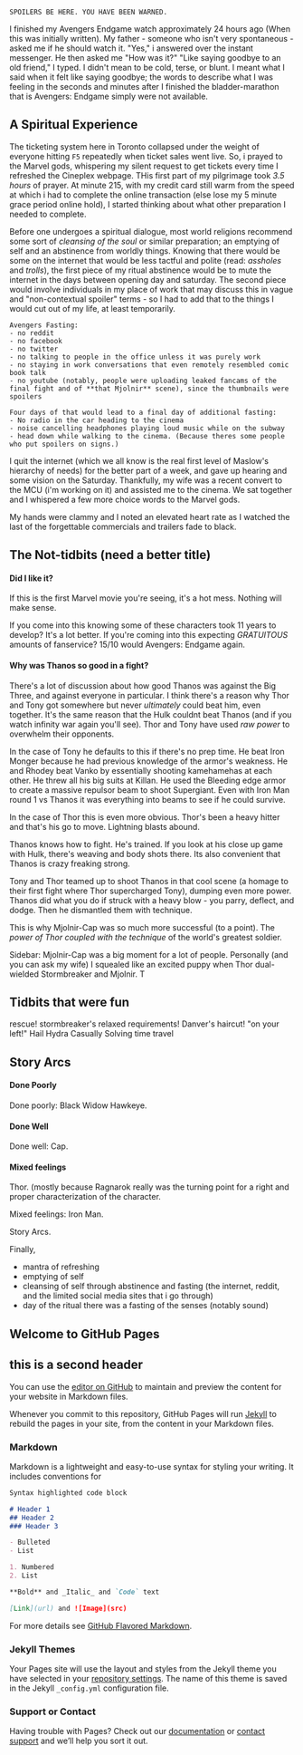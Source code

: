 ```
SPOILERS BE HERE. YOU HAVE BEEN WARNED.
```

I finished my Avengers Endgame watch approximately 24 hours ago (When this was initially written). My father - someone who isn't very spontaneous - asked me if he should watch it. "Yes," i answered over the instant messenger. He then asked me "How was it?" "Like saying goodbye to an old friend," I typed. I didn't mean to be cold, terse, or blunt. I meant what I said when it felt like saying goodbye; the words to describe what I was feeling in the seconds and minutes after I finished the bladder-marathon that is Avengers: Endgame simply were not available. 

## A Spiritual Experience

The ticketing system here in Toronto collapsed under the weight of everyone hitting `F5` repeatedly when ticket sales went live. So, i prayed to the Marvel gods, whispering my silent request to get tickets every time I refreshed the Cineplex webpage. THis first part of my pilgrimage took *3.5 hours* of prayer. At minute 215, with my credit card still warm from the speed at which i had to complete the online transaction (else lose my 5 minute grace period online hold), I started thinking about what other preparation I needed to complete.

Before one undergoes a spiritual dialogue, most world religions recommend some sort of _cleansing of the soul_ or similar preparation; an emptying of self and an abstinence from worldly things. Knowing that there would be some on the internet that would be less tactful and polite (read: _assholes_ and _trolls_), the first piece of my ritual abstinence would be to mute the internet in the days between opening day and saturday. The second piece would involve individuals in my place of work that may discuss this in vague and "non-contextual spoiler" terms - so I had to add that to the things I would cut out of my life, at least temporarily.

```
Avengers Fasting:
- no reddit
- no facebook
- no twitter
- no talking to people in the office unless it was purely work
- no staying in work conversations that even remotely resembled comic book talk
- no youtube (notably, people were uploading leaked fancams of the final fight and of **that Mjolnir** scene), since the thumbnails were spoilers
```

```
Four days of that would lead to a final day of additional fasting:
- No radio in the car heading to the cinema
- noise cancelling headphones playing loud music while on the subway
- head down while walking to the cinema. (Because theres some people who put spoilers on signs.)
```

I quit the internet (which we all know is the real first level of Maslow's hierarchy of needs) for the better part of a week, and gave up hearing and some vision on the Saturday. Thankfully, my wife was a recent convert to the MCU (i'm working on it) and assisted me to the cinema. We sat together and I whispered a few more choice words to the Marvel gods.

My hands were clammy and I noted an elevated heart rate as I watched the last of the forgettable commercials and trailers fade to black. 

## The Not-tidbits (need a better title)
#### Did I like it?

If this is the first Marvel movie you're seeing, it's a hot mess. Nothing will make sense. 

If you come into this knowing some of these characters took 11 years to develop? It's a lot better.
If you're coming into this expecting _GRATUITOUS_ amounts of fanservice? 15/10 would Avengers: Endgame again.

#### Why was Thanos so good in a fight? 

There's a lot of discussion about how good Thanos was against the Big Three, and against everyone in particular. I think there's a reason why Thor and Tony got somewhere but never _ultimately_ could beat him, even together. It's the same reason that the Hulk couldnt beat Thanos (and if you watch infinity war again you'll see). Thor and Tony have used  _raw power_ to overwhelm their opponents. 

In the case of Tony he defaults to this if there's no prep time. He beat Iron Monger because he had previous knowledge of the armor's weakness. He and Rhodey beat Vanko by essentially shooting kamehamehas at each other. He threw all his big suits at Killan. He used the Bleeding edge armor to create a massive repulsor beam to shoot Supergiant. Even with Iron Man round 1 vs Thanos it was everything into beams to see if he could survive.

In the case of Thor this is even more obvious. Thor's been a heavy hitter and that's his go to move. Lightning blasts abound.

Thanos knows how to fight. He's trained. If you look at his close up game with Hulk, there's weaving and body shots there. Its also convenient that Thanos is crazy freaking strong. 

Tony and Thor teamed up to shoot Thanos in that cool scene (a homage to their first fight where Thor supercharged Tony), dumping even more power. Thanos did what you do if struck with a heavy blow - you parry, deflect, and dodge. Then he dismantled them with technique. 

This is why Mjolnir-Cap was so much more successful (to a point). The *power of Thor coupled with the technique* of the world's greatest soldier. 

Sidebar: Mjolnir-Cap was a big moment for a lot of people. Personally (and you can ask my wife) I squealed like an excited puppy when Thor dual-wielded Stormbreaker and Mjolnir. T


## Tidbits that were fun

rescue!
stormbreaker's relaxed requirements!
Danver's haircut!
"on your left!"
Hail Hydra
Casually Solving time travel

## Story Arcs

#### Done Poorly
Done poorly:
Black Widow
Hawkeye.

#### Done Well
Done well:
Cap.


#### Mixed feelings
Thor. (mostly because Ragnarok really was the turning point for a right and proper characterization of the character.

Mixed feelings:
Iron Man.





Story Arcs.






Finally,

- mantra of refreshing
- emptying of self
- cleansing of self through abstinence and fasting (the internet, reddit, and the limited social media sites that i go through)
- day of the ritual there was a fasting of the senses (notably sound)




## Welcome to GitHub Pages

## this is a second header

You can use the [editor on GitHub](https://github.com/heymiguel/endgame-things/edit/master/index.md) to maintain and preview the content for your website in Markdown files.

Whenever you commit to this repository, GitHub Pages will run [Jekyll](https://jekyllrb.com/) to rebuild the pages in your site, from the content in your Markdown files.

### Markdown

Markdown is a lightweight and easy-to-use syntax for styling your writing. It includes conventions for

```markdown
Syntax highlighted code block

# Header 1
## Header 2
### Header 3

- Bulleted
- List

1. Numbered
2. List

**Bold** and _Italic_ and `Code` text

[Link](url) and ![Image](src)
```

For more details see [GitHub Flavored Markdown](https://guides.github.com/features/mastering-markdown/).

### Jekyll Themes

Your Pages site will use the layout and styles from the Jekyll theme you have selected in your [repository settings](https://github.com/heymiguel/endgame-things/settings). The name of this theme is saved in the Jekyll `_config.yml` configuration file.

### Support or Contact

Having trouble with Pages? Check out our [documentation](https://help.github.com/categories/github-pages-basics/) or [contact support](https://github.com/contact) and we’ll help you sort it out.
